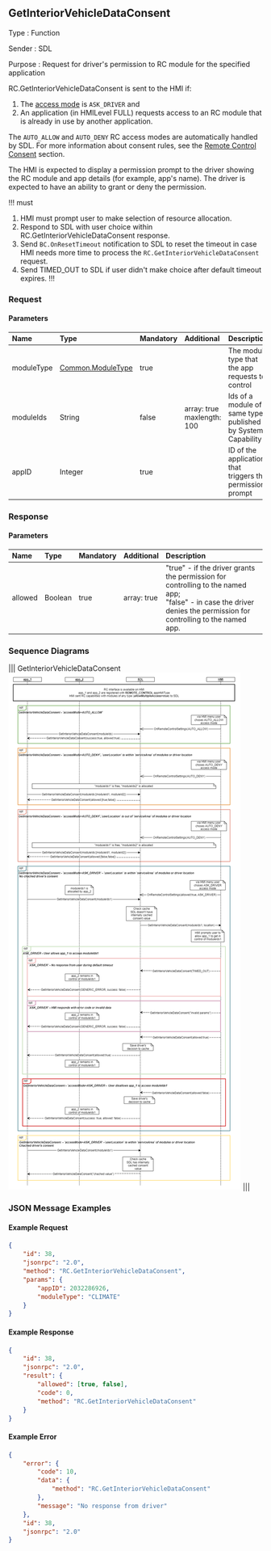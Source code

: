 ## GetInteriorVehicleDataConsent

Type
: Function

Sender
: SDL

Purpose
: Request for driver's permission to RC module for the specified application

RC.GetInteriorVehicleDataConsent is sent to the HMI if:
1. The [access mode](../../common/enums/#rcaccessmode) is `ASK_DRIVER` and
2. An application (in HMILevel FULL) requests access to an RC module that is already in use by another application.

The `AUTO_ALLOW` and `AUTO_DENY` RC access modes are automatically handled by SDL. For more information about consent rules, see the [Remote Control Consent](https://smartdevicelink.com/en/guides/core/feature-documentation/remote-control/#consent) section.

The HMI is expected to display a permission prompt to the driver showing the RC module and app details (for example, app's name).
The driver is expected to have an ability to grant or deny the permission.

!!! must
1. HMI must prompt user to make selection of resource allocation.
2. Respond to SDL with user choice within RC.GetInteriorVehicleDataConsent response.
3. Send `BC.OnResetTimeout` notification to SDL to reset the timeout in case HMI needs more time to process the `RC.GetInteriorVehicleDataConsent` request.
4. Send TIMED_OUT to SDL if user didn't make choice after default timeout expires.
!!!

### Request

#### Parameters

|Name|Type|Mandatory|Additional|Description|
|:---|:---|:--------|:---------|:----------|
|moduleType|[Common.ModuleType](../../common/enums/#moduletype)|true| |The module type that the app requests to control|
|moduleIds|String|false|array: true<br>maxlength: 100|Ids of a module of same type, published by System Capability|
|appID|Integer|true| |ID of the application that triggers the permission prompt|

### Response

#### Parameters

|Name|Type|Mandatory|Additional|Description|
|:---|:---|:--------|:---------|:----------|
|allowed|Boolean|true|array: true|"true" - if the driver grants the permission for controlling to the named app; <br> "false" - in case the driver denies the permission for controlling to the named app.|

### Sequence Diagrams

|||
GetInteriorVehicleDataConsent
![GetInteriorVehicleDataConsent](./assets/GetInteriorVehicleDataConsent.png)
|||

### JSON Message Examples

#### Example Request

```json
{
    "id": 38,
    "jsonrpc": "2.0",
    "method": "RC.GetInteriorVehicleDataConsent",
    "params": {
        "appID": 2032286926,
        "moduleType": "CLIMATE"
    }
}
```

#### Example Response

```json
{
    "id": 38,
    "jsonrpc": "2.0",
    "result": {
        "allowed": [true, false],
        "code": 0,
        "method": "RC.GetInteriorVehicleDataConsent"
    }
}
```

#### Example Error

```json
{
    "error": {
        "code": 10,
        "data": {
            "method": "RC.GetInteriorVehicleDataConsent"
        },
        "message": "No response from driver"
    },
    "id": 38,
    "jsonrpc": "2.0"
}
```
